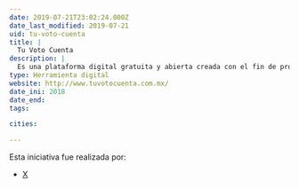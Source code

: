 ```yaml
---
date: 2019-07-21T23:02:24.000Z
date_last_modified: 2019-07-21
uid: tu-voto-cuenta
title: |
  Tu Voto Cuenta
description: |
  Es una plataforma digital gratuita y abierta creada con el fin de proteger la integridad del voto en procesos electorales, especialmente las del 2018.
type: Herramienta digital
website: http://www.tuvotocuenta.com.mx/
date_ini: 2018
date_end: 
tags:

cities: 

---
```


Esta iniciativa fue realizada por:

- [X](/organizaciones/tu-voto-cuenta)
